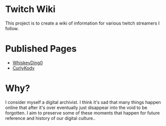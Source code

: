 # Twitch Wiki
This project is to create a wiki of information for various twitch streamers I follow.

# Published Pages
- [WhiskeyDing0](https://sc-idevops.github.io/twitchwiki/whiskeyding0)
- [CurlyKody](https://sc-idevops.github.io/twitchwiki/curlykody/)

# Why?
I consider myself a digital archivist. I think it's sad that many things happen online that after it's over eventually just disappear into the void to be forgotten. I aim to preserve some of these moments that happen for future reference and history of our digital culture..
